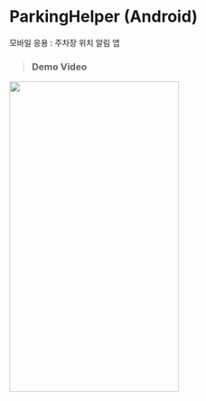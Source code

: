 # ParkingHelper (Android)
모바일 응용 : 주차장 위치 알림 앱


>### Demo Video
<img src="https://user-images.githubusercontent.com/97737822/209675254-b0a640fd-d3b9-4b73-b935-1f81e4b5bece.gif" width="300" height="550" />
